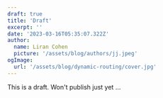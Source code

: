 ```yaml
---
draft: true
title: 'Draft'
excerpt: ''
date: '2023-03-16T05:35:07.322Z'
author:
  name: Liran Cohen
  picture: '/assets/blog/authors/jj.jpeg'
ogImage:
  url: '/assets/blog/dynamic-routing/cover.jpg'
---
```


This is a draft. Won't publish just yet ...
